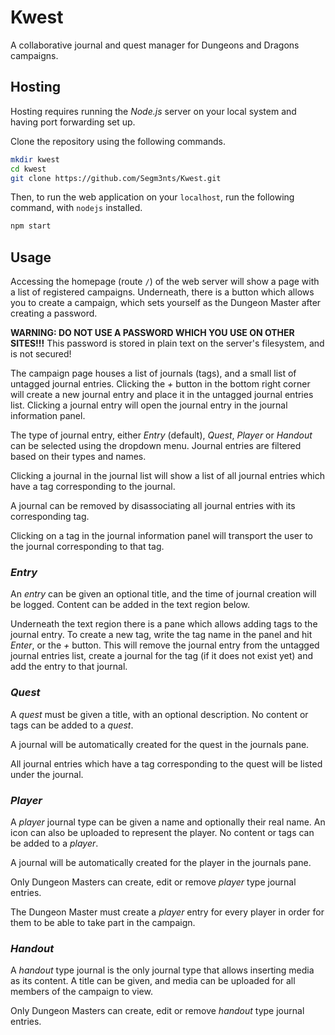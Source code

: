 # Kwest

A collaborative journal and quest manager for Dungeons and Dragons campaigns.

## Hosting

Hosting requires running the *Node.js* server on your local system and having port forwarding set up.

Clone the repository using the following commands.

```bash
mkdir kwest
cd kwest
git clone https://github.com/Segm3nts/Kwest.git
```

Then, to run the web application on your `localhost`, run the following command, with `nodejs` installed.

```bash
npm start
```

## Usage

Accessing the homepage (route `/`) of the web server will show a page with a list of registered campaigns. Underneath, there is a button which allows you to create a campaign, which sets yourself as the Dungeon Master after creating a password.

**WARNING: DO NOT USE A PASSWORD WHICH YOU USE ON OTHER SITES!!!** This password is stored in plain text on the server's filesystem, and is not secured!

The campaign page houses a list of journals (tags), and a small list of untagged journal entries. Clicking the *+* button in the bottom right corner will create a new journal entry and place it in the untagged journal entries list. Clicking a journal entry will open the journal entry in the journal information panel.

The type of journal entry, either *Entry* (default), *Quest*, *Player* or *Handout* can be selected using the dropdown menu. Journal entries are filtered based on their types and names.

Clicking a journal in the journal list will show a list of all journal entries which have a tag corresponding to the journal.

A journal can be removed by disassociating all journal entries with its corresponding tag.

Clicking on a tag in the journal information panel will transport the user to the journal corresponding to that tag.

### *Entry*

An *entry* can be given an optional title, and the time of journal creation will be logged. Content can be added in the text region below.

Underneath the text region there is a pane which allows adding tags to the journal entry. To create a new tag, write the tag name in the panel and hit *Enter*, or the *+* button. This will remove the journal entry from the untagged journal entries list, create a journal for the tag (if it does not exist yet) and add the entry to that journal.

### *Quest*

A *quest* must be given a title, with an optional description. No content or tags can be added to a *quest*.

A journal will be automatically created for the quest in the journals pane.

All journal entries which have a tag corresponding to the quest will be listed under the journal.

### *Player*

A *player* journal type can be given a name and optionally their real name. An icon can also be uploaded to represent the player. No content or tags can be added to a *player*.

A journal will be automatically created for the player in the journals pane.

Only Dungeon Masters can create, edit or remove *player* type journal entries.

The Dungeon Master must create a *player* entry for every player in order for them to be able to take part in the campaign.

### *Handout*

A *handout* type journal is the only journal type that allows inserting media as its content. A title can be given, and media can be uploaded for all members of the campaign to view.

Only Dungeon Masters can create, edit or remove *handout* type journal entries.
